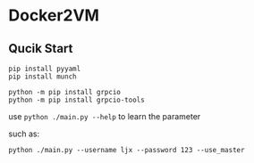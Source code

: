 # Docker2VM

## Qucik Start

```
pip install pyyaml
pip install munch

python -m pip install grpcio
python -m pip install grpcio-tools

```

use `python ./main.py --help` to learn the parameter

such as:

```shell
python ./main.py --username ljx --password 123 --use_master
```
